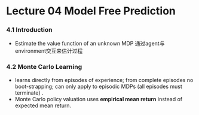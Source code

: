 # Lecture 04 Model Free Prediction

### 4.1 Introduction

* Estimate the value function of an unknown MDP 通过agent与environment交互来估计过程

### 4.2 Monte Carlo Learning

* learns directly from episodes of experience; from complete episodes no boot-strapping; can only apply to episodic MDPs \(all episodes must terminate\) .
* Monte Carlo policy valuation uses **empirical mean return** instead of expected mean return.

